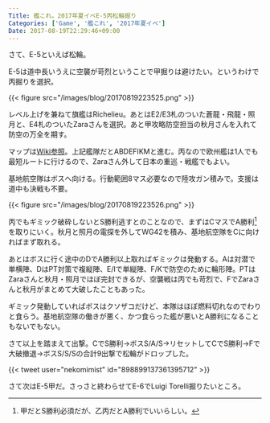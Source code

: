 ```yaml
---
Title: 艦これ。2017年夏イベE-5丙松輪掘り
Categories: ['Game', '艦これ', '2017年夏イベ']
Date: 2017-08-19T22:29:46+09:00
---
```


さて、E-5といえば松輪。

E-5は道中長いうえに空襲が苛烈ということで甲掘りは避けたい。というわけで丙掘りを選択。

<!-- more -->

{{< figure src="/images/blog/20170819223525.png" >}}

レベル上げを兼ねて旗艦はRichelieu。あとはE2/E3札のついた蒼龍・飛龍・照月と、E4札のついたZaraさんを選択。あと甲攻略防空担当の秋月さんを入れて防空の万全を期す。

マップは[Wiki参照](http://wikiwiki.jp/kancolle/?%C0%BE%CA%FD%BA%C6%C2%C7%C4%CC%A1%AA%B2%A4%BD%A3%B5%DF%B1%E7%BA%EE%C0%EF%2F%B3%C8%C4%A5%BA%EE%C0%EF#area5)。上記艦隊だとABDEFIKMと進む。丙なので欧州艦は1人でも最短ルートに行けるので、Zaraさん外して日本の重巡・戦艦でもよい。

基地航空隊はボスへ向ける。行動範囲8マス必要なので陸攻ガン積みで。支援は道中も決戦も不要。

{{< figure src="/images/blog/20170819223526.png" >}}

丙でもギミック破砕しないとS勝利逃すとのことなので、まずはCマスでA勝利[^1]を取りにいく。秋月と照月の電探を外してWG42を積み、基地航空隊をCに向ければまず取れる。

[^1]:甲だとS勝利必須だが、乙丙だとA勝利でいいらしい。

あとはボスに行く途中のDでA勝利以上取ればギミックは発動する。Aは対潜で単横陣、DはPT対策で複縦陣、E/Iで単縦陣、F/Kで防空のために輪形陣。PTはZaraさんと秋月・照月でほぼ完封できるが、空襲戦は丙でも苛烈で、FでZaraさんと秋月がまとめて大破したこともあった。

ギミック発動していればボスはクソザコだけど、本隊はほぼ燃料切れなのでわりと食らう。基地航空隊の働きが悪く、かつ食らった艦が悪いとA勝利になることもないでもない。

さて以上を踏まえて出撃。CでS勝利→ボスS/A/S→リセットしてCでS勝利→Fで大破撤退→ボスS/S/Sの合計9出撃で松輪がドロップした。

{{< tweet user="nekomimist" id="898899137361395712" >}}

さて次はE-5甲だ。さっさと終わらせてE-6でLuigi Torelli掘りたいところ。
